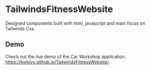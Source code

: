 # TailwindsFitnessWebsite
Designed components built with html, javascript and main focus on Tailwinds Css.

## Demo

Check out the live demo of the Car Workshop application: https://komiyx.github.io/TailwindsFitnessWebsite/
